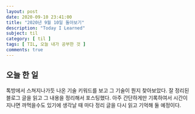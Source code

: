 ```yaml
---
layout: post
date: 2020-09-10 23:41:00
title: "2020년 9월 10일 돌아보기"
description: "Today I Learned"
subject: til
category: [ til ]
tags: [ TIL, 오늘 내가 공부한 것 ]
comments: true
---
```


## 오늘 한 일

톡방에서 스쳐지나가듯 나온 기술 키워드를 보고 그 기술이 뭔지 찾아보았다. 잘 정리된 블로그 글을 읽고 그 내용을 정리해서 포스팅했다. 아주 간단하게만 기록하여서 시간이 지나면 까먹을수도 있기에 생각날 때 마다 정리 글을 다시 읽고 기억해 둘 예정이다.  
